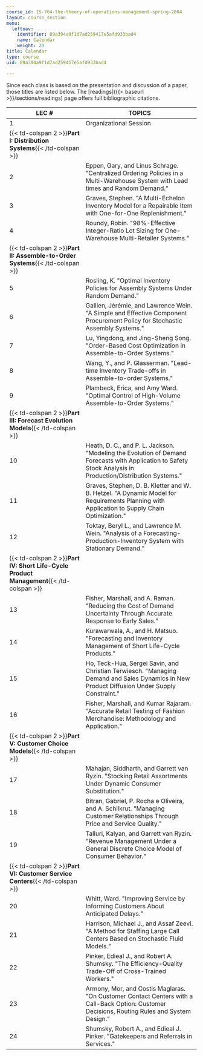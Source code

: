 ```yaml
---
course_id: 15-764-the-theory-of-operations-management-spring-2004
layout: course_section
menu:
  leftnav:
    identifier: 09a394a9f1d7ad259417e5afd933bad4
    name: Calendar
    weight: 20
title: Calendar
type: course
uid: 09a394a9f1d7ad259417e5afd933bad4

---
```


Since each class is based on the presentation and discussion of a paper, those titles are listed below. The [readings]({{< baseurl >}}/sections/readings) page offers full bibliographic citations.

| LEC # | TOPICS |
| --- | --- |
| 1 | Organizational Session |
| {{< td-colspan 2 >}}**Part I: Distribution Systems**{{< /td-colspan >}} ||
| 2 | Eppen, Gary, and Linus Schrage. "Centralized Ordering Policies in a Multi-Warehouse System with Lead times and Random Demand." |
| 3 | Graves, Stephen. "A Multi-Echelon Inventory Model for a Repairable Item with One-for-One Replenishment." |
| 4 | Roundy, Robin. "98%-Effective Integer-Ratio Lot Sizing for One-Warehouse Multi-Retailer Systems." |
| {{< td-colspan 2 >}}**Part II: Assemble-to-Order Systems**{{< /td-colspan >}} ||
| 5 | Rosling, K. "Optimal Inventory Policies for Assembly Systems Under Random Demand." |
| 6 | Gallien, Jérémie, and Lawrence Wein. "A Simple and Effective Component Procurement Policy for Stochastic Assembly Systems." |
| 7 | Lu, Yingdong, and Jing-Sheng Song. "Order-Based Cost Optimization in Assemble-to-Order Systems." |
| 8 | Wang, Y., and P. Glasserman. "Lead-time Inventory Trade-offs in Assemble-to-order Systems." |
| 9 | Plambeck, Erica, and Amy Ward. "Optimal Control of High-Volume Assemble-to-Order Systems." |
| {{< td-colspan 2 >}}**Part III: Forecast Evolution Models**{{< /td-colspan >}} ||
| 10 | Heath, D. C., and P. L. Jackson. "Modeling the Evolution of Demand Forecasts with Application to Safety Stock Analysis in Production/Distribution Systems." |
| 11 | Graves, Stephen, D. B. Kletter and W. B. Hetzel. "A Dynamic Model for Requirements Planning with Application to Supply Chain Optimization." |
| 12 | Toktay, Beryl L., and Lawrence M. Wein. "Analysis of a Forecasting-Production-Inventory System with Stationary Demand." |
| {{< td-colspan 2 >}}**Part IV: Short Life-Cycle Product Management**{{< /td-colspan >}} ||
| 13 | Fisher, Marshall, and A. Raman. "Reducing the Cost of Demand Uncertainty Through Accurate Response to Early Sales." |
| 14 | Kurawarwala, A., and H. Matsuo. "Forecasting and Inventory Management of Short Life-Cycle Products." |
| 15 | Ho, Teck-Hua, Sergei Savin, and Christian Terwiesch. "Managing Demand and Sales Dynamics in New Product Diffusion Under Supply Constraint." |
| 16 | Fisher, Marshall, and Kumar Rajaram. "Accurate Retail Testing of Fashion Merchandise: Methodology and Application." |
| {{< td-colspan 2 >}}**Part V: Customer Choice Models**{{< /td-colspan >}} ||
| 17 | Mahajan, Siddharth, and Garrett van Ryzin. "Stocking Retail Assortments Under Dynamic Consumer Substitution." |
| 18 | Bitran, Gabriel, P. Rocha e Oliveira, and A. Schilkrut. "Managing Customer Relationships Through Price and Service Quality." |
| 19 | Talluri, Kalyan, and Garrett van Ryzin. "Revenue Management Under a General Discrete Choice Model of Consumer Behavior." |
| {{< td-colspan 2 >}}**Part VI: Customer Service Centers**{{< /td-colspan >}} ||
| 20 | Whitt, Ward. "Improving Service by Informing Customers About Anticipated Delays." |
| 21 | Harrison, Michael J., and Assaf Zeevi. "A Method for Staffing Large Call Centers Based on Stochastic Fluid Models." |
| 22 | Pinker, Edieal J., and Robert A. Shumsky. "The Efficiency-Quality Trade-Off of Cross-Trained Workers." |
| 23 | Armony, Mor, and Costis Maglaras. "On Customer Contact Centers with a Call-Back Option: Customer Decisions, Routing Rules and System Design." |
| 24 | Shumsky, Robert A., and Edieal J. Pinker. "Gatekeepers and Referrals in Services."